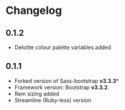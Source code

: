 # Changelog

## 0.1.2

* Deloitte colour palette variables added

## 0.1.1

* Forked version of Sass-bootstrap **v3.3.3***
* Framework version: Bootstrap **v3.3.2**.
* Rem sizing added
* Streamline (Ruby-less) version
